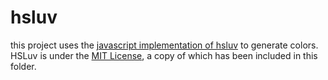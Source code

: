 # hsluv
this project uses the [javascript implementation of hsluv](https://github.com/hsluv/hsluv/tree/master/javascript) to generate colors.
HSLuv is under the [MIT License](https://github.com/hsluv/hsluv/blob/master/LICENSE), a copy of which has been included in this folder.
